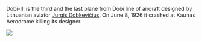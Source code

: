Dobi-III is the third and the last plane from Dobi line of aircraft designed by Lithuanian aviator [Jurgis Dobkevičius](http://en.wikipedia.org/wiki/Jurgis_Dobkevi%C4%8Dius). On June 8, 1926 it crashed at Kaunas Aerodrome killing its designer.

![](http://upload.wikimedia.org/wikipedia/commons/6/6e/Jurgis_Dobkevi%C4%8Dius.jpg)
